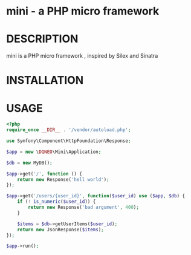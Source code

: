 # mini - a PHP micro framework

# DESCRIPTION

mini is a PHP micro framework , inspired by Silex and Sinatra

# INSTALLATION

# USAGE

```php
<?php
require_once __DIR__ . '/vendor/autoload.php';

use Symfony\Component\HttpFoundation\Response;

$app = new \DQNEO\Mini\Application;

$db = new MyDB();

$app->get('/', function () {
    return new Response('hell world');
});

$app->get('/users/{user_id}', function($user_id) use ($app, $db) {
    if (! is_numeric($user_id)) {
        return new Response('bad argument', 400);
    }

    $items = $db->getUserItems($user_id);
    return new JsonResponse($items);
});

$app->run();

```

